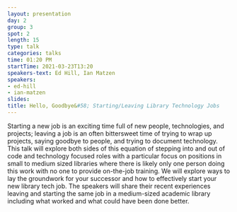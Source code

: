 ```yaml
---
layout: presentation
day: 2
group: 3
spot: 2
length: 15
type: talk
categories: talks
time: 01:20 PM
startTime: 2021-03-23T13:20
speakers-text: Ed Hill, Ian Matzen
speakers:
- ed-hill
- ian-matzen
slides: 
title: Hello, Goodbye&#58; Starting/Leaving Library Technology Jobs
---
```

Starting a new job is an exciting time full of new people, technologies, and projects; leaving a job is an often bittersweet time of trying to wrap up projects, saying goodbye to people, and trying to document technology. This talk will explore both sides of this equation of stepping into and out of code and technology focused roles with a particular focus on positions in small to medium sized libraries where there is likely only one person doing this work with no one to provide on-the-job training. We will explore ways to lay the groundwork for your successor and how to effectively start your new library tech job. The speakers will share their recent experiences leaving and starting the same job in a medium-sized academic library including what worked and what could have been done better.